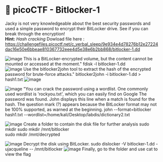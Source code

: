 # 🔐 picoCTF - Bitlocker-1
Jacky is not very knowledgeable about the best security passwords and used a simple password to encrypt their BitLocker drive. See if you can break through the encryption!  
 **Hint:** _Hash cracking_
Dowload file here : https://challengefiles.picoctf.net/c_verbal_sleep/9e934e4d78276b12e27224dac16e50e6bbeae810367732eee4d5e38e6b2bb868/bitlocker-1.dd

![image](https://github.com/user-attachments/assets/ea2dd506-00e9-4b6e-a08b-a9250284ba56)
This is a BitLocker-encrypted volume, but the content cannot be mounted or accessed at the moment."
fdisk -l bitlocker-1.dd   
![image](https://github.com/user-attachments/assets/79597aa8-48b0-4771-ae5e-2a0b7fffbc91)
Use the bitlocker2john tool to extract the hash of the encrypted password for brute-force attacks."
bitlocker2john -i bitlocker-1.dd > hash1.txt
![image](https://github.com/user-attachments/assets/52b095be-ad35-4b9f-a5f9-6ba18b7f2d1f)

![image](https://github.com/user-attachments/assets/5806b7f6-845b-4f9a-a7c5-3e46d47b96dd)
"You can crack the password using a wordlist. One commonly used wordlist is 'rockyou.txt', which you can easily find on Google
The password was found.
John displays this line when a match is found for the hash.
The question mark (?) appears because the BitLocker format may not be 100% supported, as warned at the beginning.
john --format=bitlocker hash1.txt --wordlist=/home/kali/Desktop/labdis/dictionary2.txt

![image](https://github.com/user-attachments/assets/743a31fd-5f72-4a06-a467-0a8ace246497)
Create a folder to contain the disk file for further analysis
sudo mkdir sudo mkdir /mnt/bitlocker                 
sudo mkdir /mnt/decrypted

![image](https://github.com/user-attachments/assets/8739ed6e-5b05-46f5-a147-5049cac96417)
Decrypt the disk using BitLocker.
sudo dislocker -V bitlocker-1.dd -ujacqueline -- /mnt/bitlocker
![image](https://github.com/user-attachments/assets/35bccd1f-ca0a-42cc-8c0b-e1e5677fbf63)
Finally, go to the folder and use cat to view the flag
